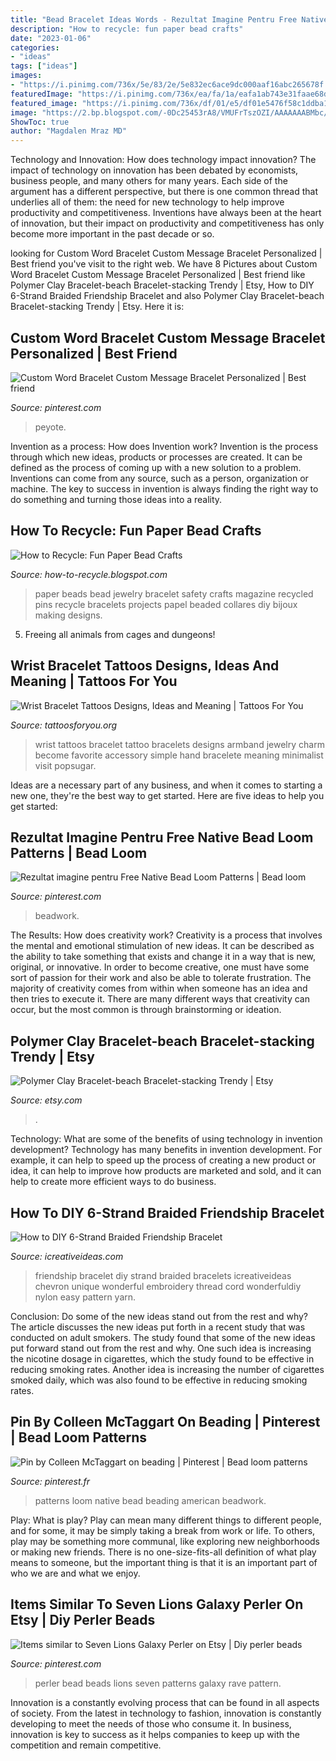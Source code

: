 ```yaml
---
title: "Bead Bracelet Ideas Words - Rezultat Imagine Pentru Free Native Bead Loom Patterns"
description: "How to recycle: fun paper bead crafts"
date: "2023-01-06"
categories:
- "ideas"
tags: ["ideas"]
images:
- "https://i.pinimg.com/736x/5e/83/2e/5e832ec6ace9dc000aaf16abc265678f.jpg"
featuredImage: "https://i.pinimg.com/736x/ea/fa/1a/eafa1ab743e31faae68dc89d3fe5b11e--native-beading-patterns-bead-loom-patterns.jpg"
featured_image: "https://i.pinimg.com/736x/df/01/e5/df01e5476f58c1ddba1923c8ffa8ad90.jpg"
image: "https://2.bp.blogspot.com/-0Dc25453rA8/VMUFrTszOZI/AAAAAAABMbc/fyDdLqLOcII/s1600/safety%2Bpin%2Bstretchy%2Bcuff%2Bbracelet%2B%2Betsy.com.jpg"
ShowToc: true
author: "Magdalen Mraz MD"
---
```



Technology and Innovation: How does technology impact innovation?
The impact of technology on innovation has been debated by economists, business people, and many others for many years. Each side of the argument has a different perspective, but there is one common thread that underlies all of them: the need for new technology to help improve productivity and competitiveness. Inventions have always been at the heart of innovation, but their impact on productivity and competitiveness has only become more important in the past decade or so.

	

		
looking for Custom Word Bracelet Custom Message Bracelet Personalized | Best friend you've visit to the right web. We have 8 Pictures about Custom Word Bracelet Custom Message Bracelet Personalized | Best friend like Polymer Clay Bracelet-beach Bracelet-stacking Trendy | Etsy, How to DIY 6-Strand Braided Friendship Bracelet and also Polymer Clay Bracelet-beach Bracelet-stacking Trendy | Etsy. Here it is:
		
    
## Custom Word Bracelet Custom Message Bracelet Personalized | Best Friend

<img loading=lazy src="https://i.pinimg.com/736x/5e/83/2e/5e832ec6ace9dc000aaf16abc265678f.jpg" onerror="this.onerror=null;this.src='https://tse4.mm.bing.net/th?id=OIP.dH0Kc2-Z022Q1H_nrYLJJAHaJ3&amp;pid=15.1';" alt="Custom Word Bracelet Custom Message Bracelet Personalized | Best friend">

_Source: pinterest.com_

>peyote. 

	

Invention as a process: How does Invention work?
Invention is the process through which new ideas, products or processes are created. It can be defined as the process of coming up with a new solution to a problem. Inventions can come from any source, such as a person, organization or machine. The key to success in invention is always finding the right way to do something and turning those ideas into a reality.

    
## How To Recycle: Fun Paper Bead Crafts

<img loading=lazy src="https://2.bp.blogspot.com/-0Dc25453rA8/VMUFrTszOZI/AAAAAAABMbc/fyDdLqLOcII/s1600/safety%2Bpin%2Bstretchy%2Bcuff%2Bbracelet%2B%2Betsy.com.jpg" onerror="this.onerror=null;this.src='https://tse4.mm.bing.net/th?id=OIP.xOhx-8R1_COhTjERZxkR6AHaK_&amp;pid=15.1';" alt="How to Recycle: Fun Paper Bead Crafts">

_Source: how-to-recycle.blogspot.com_

>paper beads bead jewelry bracelet safety crafts magazine recycled pins recycle bracelets projects papel beaded collares diy bijoux making designs. 

	

5. Freeing all animals from cages and dungeons!

    
## Wrist Bracelet Tattoos Designs, Ideas And Meaning | Tattoos For You

<img loading=lazy src="https://www.tattoosforyou.org/wp-content/uploads/2017/09/Wrist-Bracelet-Tattoo-Ideas.jpg" onerror="this.onerror=null;this.src='https://tse4.mm.bing.net/th?id=OIP.xHTmnSU2MNBEniaD0dQ3ywHaLH&amp;pid=15.1';" alt="Wrist Bracelet Tattoos Designs, Ideas and Meaning | Tattoos For You">

_Source: tattoosforyou.org_

>wrist tattoos bracelet tattoo bracelets designs armband jewelry charm become favorite accessory simple hand bracelete meaning minimalist visit popsugar. 

	

Ideas are a necessary part of any business, and when it comes to starting a new one, they're the best way to get started. Here are five ideas to help you get started: 

    
## Rezultat Imagine Pentru Free Native Bead Loom Patterns | Bead Loom

<img loading=lazy src="https://i.pinimg.com/736x/df/01/e5/df01e5476f58c1ddba1923c8ffa8ad90.jpg" onerror="this.onerror=null;this.src='https://tse3.mm.bing.net/th?id=OIP.qoEtJxIME1-Co7i8MkLt_gHaLc&amp;pid=15.1';" alt="Rezultat imagine pentru Free Native Bead Loom Patterns | Bead loom">

_Source: pinterest.com_

>beadwork. 

	

The Results: How does creativity work?
Creativity is a process that involves the mental and emotional stimulation of new ideas. It can be described as the ability to take something that exists and change it in a way that is new, original, or innovative. In order to become creative, one must have some sort of passion for their work and also be able to tolerate frustration. The majority of creativity comes from within when someone has an idea and then tries to execute it. There are many different ways that creativity can occur, but the most common is through brainstorming or ideation.

    
## Polymer Clay Bracelet-beach Bracelet-stacking Trendy | Etsy

<img loading=lazy src="https://i.etsystatic.com/20864350/r/il/a77a28/3449105191/il_1588xN.3449105191_2478.jpg" onerror="this.onerror=null;this.src='https://tse3.mm.bing.net/th?id=OIP.l86KbMRmtDRGCr1btb4vTwHaJ3&amp;pid=15.1';" alt="Polymer Clay Bracelet-beach Bracelet-stacking Trendy | Etsy">

_Source: etsy.com_

>. 

	

Technology: What are some of the benefits of using technology in invention development?
Technology has many benefits in invention development. For example, it can help to speed up the process of creating a new product or idea, it can help to improve how products are marketed and sold, and it can help to create more efficient ways to do business.

    
## How To DIY 6-Strand Braided Friendship Bracelet

<img loading=lazy src="http://www.icreativeideas.com/wp-content/uploads/2014/07/How-to-DIY-6-Strand-Braided-Friendship-Bracelet-8.jpg" onerror="this.onerror=null;this.src='https://tse2.mm.bing.net/th?id=OIP.KiUWy8yI_HzQ3-c9ULVW9wHaG0&amp;pid=15.1';" alt="How to DIY 6-Strand Braided Friendship Bracelet">

_Source: icreativeideas.com_

>friendship bracelet diy strand braided bracelets icreativeideas chevron unique wonderful embroidery thread cord wonderfuldiy nylon easy pattern yarn. 

	

Conclusion: Do some of the new ideas stand out from the rest and why?
The article discusses the new ideas put forth in a recent study that was conducted on adult smokers. The study found that some of the new ideas put forward stand out from the rest and why. One such idea is increasing the nicotine dosage in cigarettes, which the study found to be effective in reducing smoking rates. Another idea is increasing the number of cigarettes smoked daily, which was also found to be effective in reducing smoking rates.

    
## Pin By Colleen McTaggart On Beading | Pinterest | Bead Loom Patterns

<img loading=lazy src="https://i.pinimg.com/736x/ea/fa/1a/eafa1ab743e31faae68dc89d3fe5b11e--native-beading-patterns-bead-loom-patterns.jpg" onerror="this.onerror=null;this.src='https://tse3.mm.bing.net/th?id=OIP.SvPIFRl4uaW3_EL1-azRCwHaKT&amp;pid=15.1';" alt="Pin by Colleen McTaggart on beading | Pinterest | Bead loom patterns">

_Source: pinterest.fr_

>patterns loom native bead beading american beadwork. 

	

Play: What is play?
Play can mean many different things to different people, and for some, it may be simply taking a break from work or life. To others, play may be something more communal, like exploring new neighborhoods or making new friends. There is no one-size-fits-all definition of what play means to someone, but the important thing is that it is an important part of who we are and what we enjoy.

    
## Items Similar To Seven Lions Galaxy Perler On Etsy | Diy Perler Beads

<img loading=lazy src="https://i.pinimg.com/736x/e8/1f/a2/e81fa22e7b802324ccb3dffd7b838d58.jpg" onerror="this.onerror=null;this.src='https://tse3.mm.bing.net/th?id=OIP.0kzw2dGKV_FpPaN0B15wmQHaFj&amp;pid=15.1';" alt="Items similar to Seven Lions Galaxy Perler on Etsy | Diy perler beads">

_Source: pinterest.com_

>perler bead beads lions seven patterns galaxy rave pattern. 

	

Innovation is a constantly evolving process that can be found in all aspects of society. From the latest in technology to fashion, innovation is constantly developing to meet the needs of those who consume it. In business, innovation is key to success as it helps companies to keep up with the competition and remain competitive.

